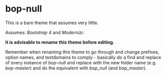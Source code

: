 # bop-null
This is a bare theme that assumes very little.

Assumes: *Bootstrap 4* and *Modernizr*.

**It is advisable to rename this theme before editing.**

Remember when renaming this theme to go through and change prefixes, option names, and textdomains to comply - basically do a find and replace of every instance of *bop-null* and replace with the new folder name (e.g. *bop-master*) and do the equivalent with *bop_null* (and *bop_master*).

